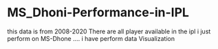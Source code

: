 # MS_Dhoni-Performance-in-IPL
this data is from 2008-2020  There are all player available in the ipl i just perform on MS-Dhone .... i have perform data Visualization 
